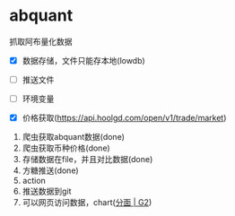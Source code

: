 # abquant
抓取阿布量化数据


- [x] 数据存储，文件只能存本地(lowdb)
- [ ] 推送文件
- [ ] 环境变量
- [x] 价格获取(https://api.hoolgd.com/open/v1/trade/market)


1. 爬虫获取abquant数据(done)
2. 爬虫获取币种价格(done)
3. 存储数据在file，并且对比数据(done)
4. 方糖推送(done)
5. action
6. 推送数据到git
7. 可以网页访问数据，chart([分面 | G2](https://g2.antv.vision/zh/examples/case/facet#facet3))
